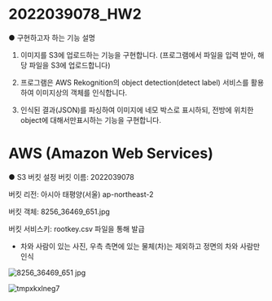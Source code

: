 # 2022039078_HW2

● 구현하고자 하는 기능 설명
1. 이미지를 S3에 업로드하는 기능을 구현합니다. (프로그램에서 파일을 입력 받아, 해당 파일을 S3에 업로드합니다)

2. 프로그램은 AWS Rekognition의 object detection(detect label) 서비스를 활용하여 이미지상의 객체를 인식합니다.

3. 인식된 결과(JSON)를 파싱하여 이미지에 네모 박스로 표시하되, 전방에 위치한 object에 대해서만표시하는 기능을 구현합니다.

# AWS (Amazon Web Services)

● S3 버킷 설정
버킷 이름: 2022039078

버킷 리전: 아시아 태평양(서울) ap-northeast-2

버킷 객체: 8256_36469_651.jpg

버킷 서비스키: rootkey.csv 파일을 통해 발급

- 차와 사람이 있는 사진, 우측 측면에 있는 물체(차)는 제외하고 정면의 차와 사람만 인식

![8256_36469_651 jpg](https://github.com/2022039078/2022039078_HW2/assets/131639123/a9776e86-a467-4a26-b4f1-13ca084ee80b)

![tmpxkxlneg7](https://github.com/2022039078/2022039078_HW2/assets/131639123/f39c0e7d-74b8-4c68-8b29-fdaaf594c6be)

